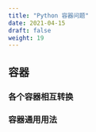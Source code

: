```yaml
---
title: "Python 容器问题"
date: 2021-04-15
draft: false
weight: 19
---
```



## 容器



### 各个容器相互转换


### 容器通用用法


